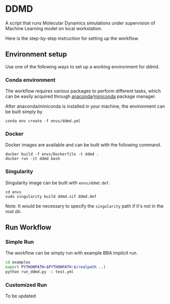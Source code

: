 # DDMD

A script that runs Molecular Dynamics simulations under supervision of Machine
Learning model on local workstation.

Here is the step-by-step instruction for setting up the workflow.

## Environment setup

Use one of the following ways to set up a working environment for ddmd. 

### Conda environment 
The workflow requires various packages to perform different tasks, which can be easily acquired through [anaconda](https://www.anaconda.com/products/individual)/[miniconda](https://docs.conda.io/en/latest/miniconda.html) package manager. 

After anaconda/miniconda is installed in your machine, the environment can be built simply by

```
conda env create -f envs/ddmd.yml
```

### Docker
Docker images are available and can be built with the following command. 
```
docker build -f envs/Dockerfile -t ddmd . 
docker run -it ddmd bash
```

### Singularity 
Singularity image can be built with `envs/ddmd.def`. 
```
cd envs
sudo singularity build ddmd.sif ddmd.def
```
Note: It would be necessary to specify the `singularity` path if it's not in the root dir. 


## Run Workflow

### Simple Run
The workflow can be simply run with example BBA implicit run. 
```bash 
cd examples
export PYTHONPATH=$PYTHONPATH:$(realpath ..)
python run_ddmd.py -c test.yml
```
### Customized Run
To be updated


